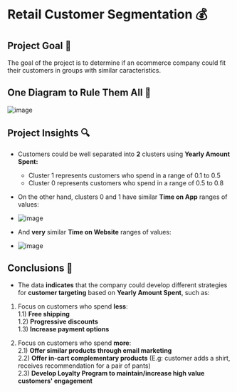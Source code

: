 # Retail Customer Segmentation 💰
## Project Goal 🎯
The goal of the project is to determine if an ecommerce company could fit their customers in groups with similar caracteristics.

## One Diagram to Rule Them All 💍
![image](https://user-images.githubusercontent.com/18537100/154819801-76578b91-4917-4a12-8055-74dd187aaad7.png)

## Project Insights 🔍
* Customers could be well separated into __2__ clusters using __Yearly Amount Spent:__
  * Cluster 1 represents customers who spend in a range of 0.1 to 0.5
  * Cluster 0 represents customers who spend in a range of 0.5 to 0.8


* On the other hand, clusters 0 and 1 have similar __Time on App__ ranges of values:
* ![image](https://user-images.githubusercontent.com/18537100/154820535-71bf2539-f3dd-40f1-929b-cf45fcecfd19.png)


* And __very__ similar __Time on Website__ ranges of values:
* ![image](https://user-images.githubusercontent.com/18537100/154820574-a018a01c-bfe8-471b-9ddd-34b9f07b3464.png)


## Conclusions 💯
* The data __indicates__ that the company could develop different strategies for __customer targeting__ based on __Yearly Amount Spent__, such as:
 1) Focus on customers who spend __less__:  
    1.1) __Free shipping__  
    1.2) __Progressive discounts__  
    1.3) __Increase payment options__  
 
 2) Focus on customers who spend __more__:  
  2.1) __Offer similar products through email marketing__  
  2.2) __Offer in-cart complementary products__ (E.g: customer adds a shirt, receives recommendation for a pair of pants)  
  2.3) __Develop Loyalty Program to maintain/increase high value customers' engagement__
